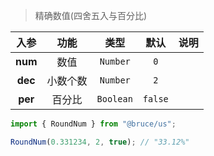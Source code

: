 > 精确数值(四舍五入与百分比)

入参|功能|类型|默认|说明
:-:|:-:|:-:|:-:|-
**num**|数值|`Number`|`0`
**dec**|小数个数|`Number`|`2`
**per**|百分比|`Boolean`|`false`

```js
import { RoundNum } from "@bruce/us";

RoundNum(0.331234, 2, true); // "33.12%"
```